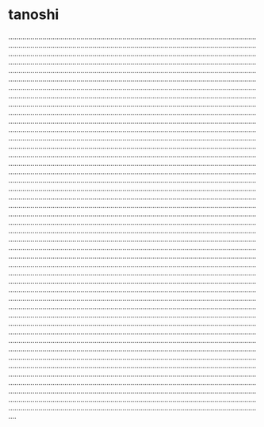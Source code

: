 # tanoshi
................................................................................................................................................................................................................................................................................................................................................................................................................................................................................................................................................................................................................................................................................................................................................................................................................................................................................................................................................................................................................................................................................................................................................................................................................................................................................................................................................................................................................................................................................................................................................................................................................................................................................................................................................................................................................................................................................................................................................................................................................................................................................................................................................................................................................................................................................................................................................................................................................................................................................................................................................................................................................................................................................................................................................................................................................................................................................................................................................................................................................................................................................................................................................................................................................................................................................................................................................................................................................................................................................................................................................................................................................................................................................................................................................................................................................................................................................................................................................................................................................................................................................................................................................................................................................................................................................................................................................................................................................................................................................................................................................................................................................................................................................................................................................................................................................................................................................................................................................................................................................................................................................................................................................................................................................................................................................................................................................................................................................................................................................................................................................................................................................................................................................................................................................................................................................